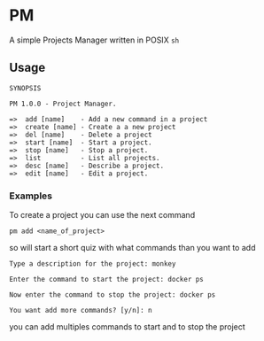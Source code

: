 # PM
A simple Projects Manager written in POSIX ```sh```

## Usage

```
SYNOPSIS

PM 1.0.0 - Project Manager.

=>  add [name]    - Add a new command in a project
=>  create [name] - Create a a new project
=>  del [name]    - Delete a project
=>  start [name]  - Start a project.
=>  stop [name]   - Stop a project.
=>  list          - List all projects.
=>  desc [name]   - Describe a project.
=>  edit [name]   - Edit a project.
```

### Examples
To create a project you can use the next command
```
pm add <name_of_project>
```

so will start a short quiz with what commands than you want to add
```
Type a description for the project: monkey

Enter the command to start the project: docker ps

Now enter the command to stop the project: docker ps

You want add more commands? [y/n]: n
```
you can add multiples commands to start and to stop the project
